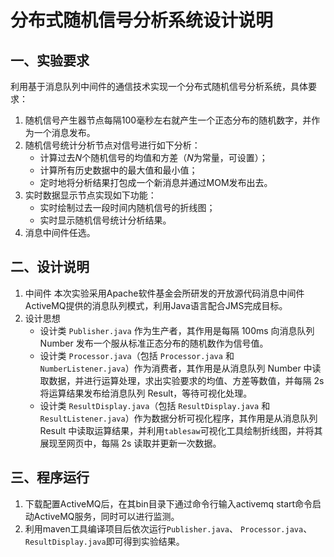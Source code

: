 # 分布式随机信号分析系统设计说明

## 一、实验要求

利用基于消息队列中间件的通信技术实现一个分布式随机信号分析系统，具体要求：

 1. 随机信号产生器节点每隔100毫秒左右就产生一个正态分布的随机数字，并作为一个消息发布。
 2. 随机信号统计分析节点对信号进行如下分析：
     - 计算过去$N$个随机信号的均值和方差（$N$为常量，可设置）；
     - 计算所有历史数据中的最大值和最小值；
     - 定时地将分析结果打包成一个新消息并通过MOM发布出去。
 3. 实时数据显示节点实现如下功能：
     - 实时绘制过去一段时间内随机信号的折线图；
     - 实时显示随机信号统计分析结果。
 4. 消息中间件任选。

## 二、设计说明

1. 中间件
   本次实验采用Apache软件基金会所研发的开放源代码消息中间件ActiveMQ提供的消息队列模式，利用Java语言配合JMS完成目标。
2. 设计思想
    - 设计类 `Publisher.java` 作为生产者，其作用是每隔 100ms 向消息队列 Number 发布一个服从标准正态分布的随机数作为信号值。
    - 设计类 `Processor.java`（包括 `Processor.java` 和 `NumberListener.java`）作为消费者，其作用是从消息队列 Number 中读取数据，并进行运算处理，求出实验要求的均值、方差等数值，并每隔 2s 将运算结果发布给消息队列 Result，等待可视化处理。
    - 设计类 `ResultDisplay.java`（包括 `ResultDisplay.java` 和 `ResultListener.java`）作为数据分析可视化程序，其作用是从消息队列 Result 中读取运算结果，并利用`tablesaw`可视化工具绘制折线图，并将其展现至网页中，每隔 2s 读取并更新一次数据。

## 三、程序运行

1. 下载配置ActiveMQ后，在其bin目录下通过命令行输入activemq start命令启动ActiveMQ服务，同时可以进行监测。
2. 利用maven工具编译项目后依次运行`Publisher.java`、 `Processor.java`、 `ResultDisplay.java`即可得到实验结果。